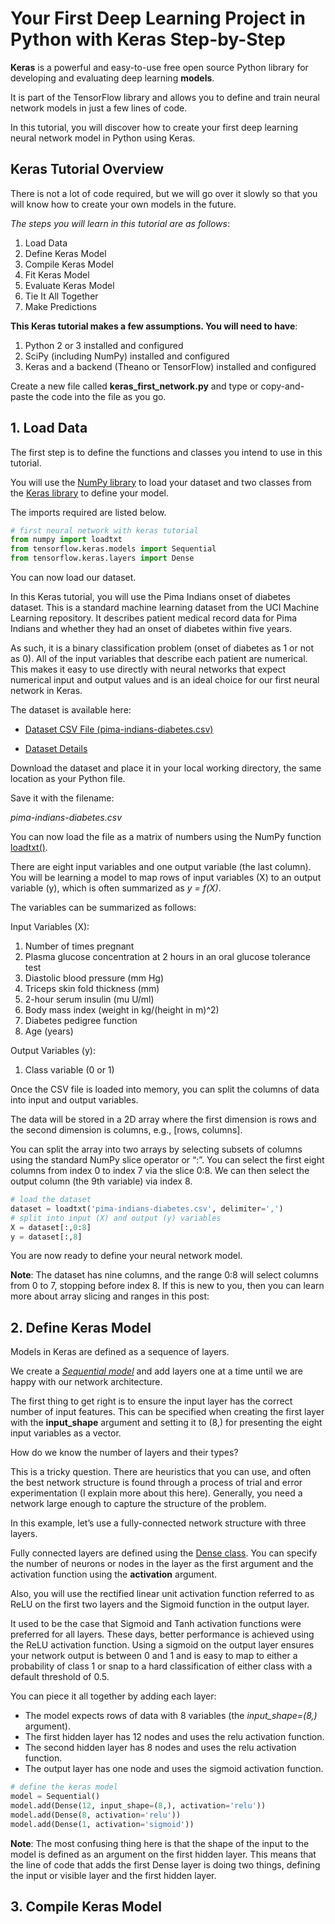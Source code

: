 # Your First Deep Learning Project in Python with Keras Step-by-Step

**Keras** is a powerful and easy-to-use free open source Python library for developing and evaluating deep learning **models**.

It is part of the TensorFlow library and allows you to define and train neural network models in just a few lines of code.

In this tutorial, you will discover how to create your first deep learning neural network model in Python using Keras.

## Keras Tutorial Overview

There is not a lot of code required, but we will go over it slowly so that you will know how to create your own models in the future.

*The steps you will learn in this tutorial are as follows*:

1. Load Data
2. Define Keras Model
3. Compile Keras Model
4. Fit Keras Model
5. Evaluate Keras Model
6. Tie It All Together
7. Make Predictions

**This Keras tutorial makes a few assumptions. You will need to have**:

1. Python 2 or 3 installed and configured
2. SciPy (including NumPy) installed and configured
3. Keras and a backend (Theano or TensorFlow) installed and configured

Create a new file called **keras_first_network.py** and type or copy-and-paste the code into the file as you go.

## 1. Load Data

The first step is to define the functions and classes you intend to use in this tutorial.

You will use the <a href="https://www.numpy.org/">NumPy library</a> to load your dataset and two classes from the <a href="https://www.tensorflow.org/api_docs/python/tf/keras">Keras library</a> to define your model.

The imports required are listed below.

```python
# first neural network with keras tutorial
from numpy import loadtxt
from tensorflow.keras.models import Sequential
from tensorflow.keras.layers import Dense
```

You can now load our dataset.

In this Keras tutorial, you will use the Pima Indians onset of diabetes dataset. This is a standard machine learning dataset from the UCI Machine Learning repository. It describes patient medical record data for Pima Indians and whether they had an onset of diabetes within five years.

As such, it is a binary classification problem (onset of diabetes as 1 or not as 0). All of the input variables that describe each patient are numerical. This makes it easy to use directly with neural networks that expect numerical input and output values and is an ideal choice for our first neural network in Keras.

The dataset is available here:

- <a href="https://raw.githubusercontent.com/jbrownlee/Datasets/master/pima-indians-diabetes.data.csv">Dataset CSV File (pima-indians-diabetes.csv)</a>

- <a href="https://raw.githubusercontent.com/jbrownlee/Datasets/master/pima-indians-diabetes.names">Dataset Details</a>

Download the dataset and place it in your local working directory, the same location as your Python file.

Save it with the filename:

*pima-indians-diabetes.csv*

You can now load the file as a matrix of numbers using the NumPy function <a href="https://docs.scipy.org/doc/numpy/reference/generated/numpy.loadtxt.html">loadtxt()</a>.

There are eight input variables and one output variable (the last column). You will be learning a model to map rows of input variables (X) to an output variable (y), which is often summarized as *y = f(X)*.

The variables can be summarized as follows:

Input Variables (X):

1. Number of times pregnant
2. Plasma glucose concentration at 2 hours in an oral glucose tolerance test
3. Diastolic blood pressure (mm Hg)
4. Triceps skin fold thickness (mm)
5. 2-hour serum insulin (mu U/ml)
6. Body mass index (weight in kg/(height in m)^2)
7. Diabetes pedigree function
8. Age (years)

Output Variables (y):

1. Class variable (0 or 1)

Once the CSV file is loaded into memory, you can split the columns of data into input and output variables.

The data will be stored in a 2D array where the first dimension is rows and the second dimension is columns, e.g., [rows, columns].

You can split the array into two arrays by selecting subsets of columns using the standard NumPy slice operator or “:”. You can select the first eight columns from index 0 to index 7 via the slice 0:8. We can then select the output column (the 9th variable) via index 8.

```python
# load the dataset
dataset = loadtxt('pima-indians-diabetes.csv', delimiter=',')
# split into input (X) and output (y) variables
X = dataset[:,0:8]
y = dataset[:,8]
```

You are now ready to define your neural network model.

**Note**: The dataset has nine columns, and the range 0:8 will select columns from 0 to 7, stopping before index 8. If this is new to you, then you can learn more about array slicing and ranges in this post:

## 2. Define Keras Model

Models in Keras are defined as a sequence of layers.

We create a <a href="https://keras.io/models/sequential/">*Sequential model*</a> and add layers one at a time until we are happy with our network architecture.

The first thing to get right is to ensure the input layer has the correct number of input features. This can be specified when creating the first layer with the **input_shape** argument and setting it to (8,) for presenting the eight input variables as a vector.

How do we know the number of layers and their types?

This is a tricky question. There are heuristics that you can use, and often the best network structure is found through a process of trial and error experimentation (I explain more about this here). Generally, you need a network large enough to capture the structure of the problem.

In this example, let’s use a fully-connected network structure with three layers.

Fully connected layers are defined using the <a href="https://keras.io/layers/core/">Dense class</a>. You can specify the number of neurons or nodes in the layer as the first argument and the activation function using the **activation** argument.

Also, you will use the rectified linear unit activation function referred to as ReLU on the first two layers and the Sigmoid function in the output layer.

It used to be the case that Sigmoid and Tanh activation functions were preferred for all layers. These days, better performance is achieved using the ReLU activation function. Using a sigmoid on the output layer ensures your network output is between 0 and 1 and is easy to map to either a probability of class 1 or snap to a hard classification of either class with a default threshold of 0.5.

You can piece it all together by adding each layer:

- The model expects rows of data with 8 variables (the *input_shape=(8,)* argument).
- The first hidden layer has 12 nodes and uses the relu activation function.
- The second hidden layer has 8 nodes and uses the relu activation function.
- The output layer has one node and uses the sigmoid activation function.

```python
# define the keras model
model = Sequential()
model.add(Dense(12, input_shape=(8,), activation='relu'))
model.add(Dense(8, activation='relu'))
model.add(Dense(1, activation='sigmoid'))
```

**Note**:  The most confusing thing here is that the shape of the input to the model is defined as an argument on the first hidden layer. This means that the line of code that adds the first Dense layer is doing two things, defining the input or visible layer and the first hidden layer.

## 3. Compile Keras Model
